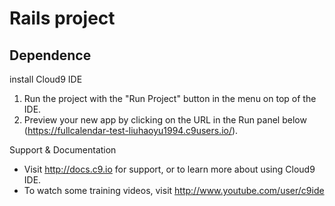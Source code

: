# Rails project


## Dependence 

install Cloud9 IDE

1. Run the project with the "Run Project" button in the menu on top of the IDE.
2. Preview your new app by clicking on the URL in the Run panel below (https://fullcalendar-test-liuhaoyu1994.c9users.io/).

Support & Documentation

* Visit http://docs.c9.io for support, or to learn more about using Cloud9 IDE. 
* To watch some training videos, visit http://www.youtube.com/user/c9ide
